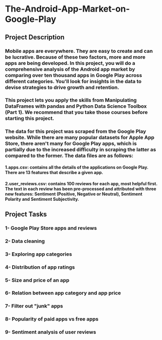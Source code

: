 # The-Android-App-Market-on-Google-Play
## Project Description

### Mobile apps are everywhere. They are easy to create and can be lucrative. Because of these two factors, more and more apps are being developed. In this project, you will do a comprehensive analysis of the Android app market by comparing over ten thousand apps in Google Play across different categories. You'll look for insights in the data to devise strategies to drive growth and retention.

### This project lets you apply the skills from Manipulating DataFrames with pandas and Python Data Science Toolbox (Part 1). We recommend that you take those courses before starting this project.

### The data for this project was scraped from the Google Play website. While there are many popular datasets for Apple App Store, there aren't many for Google Play apps, which is partially due to the increased difficulty in scraping the latter as compared to the former. The data files are as follows:

#### 1.apps.csv: contains all the details of the applications on Google Play. There are 13 features that describe a given app.
#### 2.user_reviews.csv: contains 100 reviews for each app, most helpful first. The text in each review has been pre-processed and attributed with three new features: Sentiment (Positive, Negative or Neutral), Sentiment Polarity and Sentiment Subjectivity.


## Project Tasks

### 1- Google Play Store apps and reviews
### 2- Data cleaning
### 3- Exploring app categories
### 4- Distribution of app ratings
### 5- Size and price of an app
### 6- Relation between app category and app price
### 7- Filter out "junk" apps
### 8- Popularity of paid apps vs free apps
### 9- Sentiment analysis of user reviews
